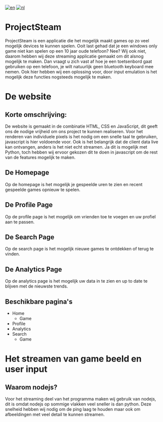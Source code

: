 [![en](https://img.shields.io/badge/lang-en-red.svg)](https://github.com/CharliVanNood/ProjectSteam/blob/master/README.md)
[![nl](https://img.shields.io/badge/lang-nl-green.svg)](https://github.com/CharliVanNood/ProjectSteam/blob/master/README.nl.md)

# ProjectSteam
ProjectSteam is een applicatie die het mogelijk maakt games op zo veel mogelijk devices te kunnen spelen.
Ooit last gehad dat je een windows only game niet kan spelen op een 10 jaar oude telefoon? Nee?
Wij ook niet, daarom hebben wij deze streaming applicatie gemaakt om dit alsnog mogelijk te maken.
Dan vraagt u zich vast af hoe je een toetsenbord gaat gebruiken op een telefoon, je wilt natuurlijk geen bluetooth keyboard mee nemen.
Ook hier hebben wij een oplossing voor, door input emulation is het mogelijk deze functies nogsteeds mogelijk te maken.

# De website
## Korte omschrijving:
De website is gemaakt in de combinatie HTML, CSS en JavaScript, dit geeft ons de nodige vrijheid om ons project te kunnen realiseren.
Voor het renderen van individuele pixels is het nodig om een snelle taal te gebruiken, javascript is hier voldoende voor.
Ook is het belangrijk dat de client data live kan ontvangen, anders is het niet echt streamen. Ja dit is mogelijk met Python,
toch hebben wij ervoor gekozen dit te doen in javascript om de rest van de features mogelijk te maken.

## De Homepage
Op de homepage is het mogelijk je gespeelde uren te zien en recent gespeelde games opnieuw te spelen.

## De Profile Page
Op de profile page is het mogelijk om vrienden toe te voegen en uw profiel aan te passen.

## De Search Page
Op de search page is het mogelijk nieuwe games te ontdekken of terug te vinden.

## De Analytics Page
Op de analytics page is het mogelijk uw data in te zien en up to date te blijven met de nieuwste trends.

## Beschikbare pagina's
- Home
    - Game
- Profile
- Analytics
- Search
    - Game

# Het streamen van game beeld en user input
## Waarom nodejs?
Voor het streaming deel van het programma maken wij gebruik van nodejs, dit is omdat nodejs op sommige vlakken veel sneller is dan python.
Deze snelheid hebben wij nodig om de ping laag te houden maar ook om afbeeldingen met veel detail te kunnen streamen.
